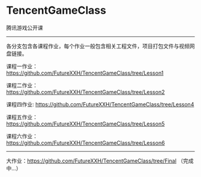 # TencentGameClass
腾讯游戏公开课

-------
各分支包含各课程作业，每个作业一般包含相关工程文件，项目打包文件与视频网盘链接。


课程一作业：https://github.com/FutureXXH/TencentGameClass/tree/Lesson1

课程二作业：https://github.com/FutureXXH/TencentGameClass/tree/Lesson2

课程四作业: https://github.com/FutureXXH/TencentGameClass/tree/Lesson4

课程五作业：https://github.com/FutureXXH/TencentGameClass/tree/Lesson5

课程六作业：https://github.com/FutureXXH/TencentGameClass/tree/Lesson6

-------

大作业：https://github.com/FutureXXH/TencentGameClass/tree/Final （完成中...）
